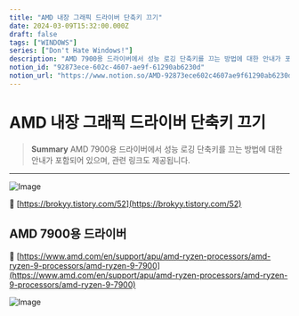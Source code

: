 ```yaml
---
title: "AMD 내장 그래픽 드라이버 단축키 끄기"
date: 2024-03-09T15:32:00.000Z
draft: false
tags: ["WINDOWS"]
series: ["Don't Hate Windows!"]
description: "AMD 7900용 드라이버에서 성능 로깅 단축키를 끄는 방법에 대한 안내가 포함되어 있으며, 관련 링크도 제공됩니다."
notion_id: "92873ece-602c-4607-ae9f-61290ab6230d"
notion_url: "https://www.notion.so/AMD-92873ece602c4607ae9f61290ab6230d"
---
```


# AMD 내장 그래픽 드라이버 단축키 끄기

> **Summary**
> AMD 7900용 드라이버에서 성능 로깅 단축키를 끄는 방법에 대한 안내가 포함되어 있으며, 관련 링크도 제공됩니다.

---

![Image](https://prod-files-secure.s3.us-west-2.amazonaws.com/09ccd4d5-876c-4bba-bbdf-cc77a0a11257/d74b5b85-7917-4e38-8852-c8ec120964f9/Untitled.png?X-Amz-Algorithm=AWS4-HMAC-SHA256&X-Amz-Content-Sha256=UNSIGNED-PAYLOAD&X-Amz-Credential=ASIAZI2LB466S7535LIG%2F20250724%2Fus-west-2%2Fs3%2Faws4_request&X-Amz-Date=20250724T101923Z&X-Amz-Expires=3600&X-Amz-Security-Token=IQoJb3JpZ2luX2VjEAIaCXVzLXdlc3QtMiJHMEUCIQChoWYnRJnLzbxWDQRUKI2n0X%2F6yqlgmmH8TAJoGyx1yAIgczi70TqDimwPehfhkcwdb%2BDQ1hN8XobO4iASAjY0V8gq%2FwMIKhAAGgw2Mzc0MjMxODM4MDUiDI6DMQBe6H8w4iWc2yrcAyhDYk4snm36SQgfIuy%2FaQIpgbPlnL1OcL6dHQYe%2F2BWeWBFPJ1mz7NzIPg0igZRD0RZA4vdDEbQgKlNJ1x1oMQzJA4siqLsAU%2F02%2F5e4MSVqsZE2wdonn8yEgeDcWLzfa8%2BXe5kzangk%2FL0tlMtPYKKb5HhdsxY%2F21%2Fv%2B%2FpGRivGW4J6U9yocMqG%2BBO8qzwmDDXnP1BPu%2Fvfn4Vnid9YvI6POwbp9qtUQfTY9Z1zwbmCdX8wjZBi6QfhS1AD7LOm%2FGhvE8DorlgAY43KAFs3T8EEtg9g3OAExPRV2xVTpFjaEtgUz7GzSS3ghR8NjlyfaXhcTLxd92c1w5B3SYEgvvNNR4aEoYf%2BfYPMGUoVbdZqYNBlz6lJUzrBgbgPijZ1M2G5m9c4JXiJMcJ3QEIoFF2VaOa%2BlQQ0jekoVH9hAYdgQvsPPCgNfxU2XYYxda2zzVgGShQ7R0r5MF6Op%2BtaNWRvrcrp4MBp95Jezf1BAqGfcdRCEgebSsh5JAK1LwfxW%2FRLSXTfHKOvtKgLwT2Eiw5uX6XpilR%2BYIKfMALAY9xmPpJJ9m7LMDMET3H4ywUNoaNfYgUwqeRTuNxdez%2FnH2C%2BKNzhBN9Hz4ibDZqHo55JMwLepR3%2F122VCPCMJb2h8QGOqUBQkmIUKjNSratJcXx1110DXzQtx5XGCBwCJGng320yueIHOVqTvKYc0KMxCpeq8mxA%2FJyEI7KeCLVsL8WQf8z%2Fi8BJLAuV6PiLHNC6y0pHDJL5RVETfXfhErC6wViIk0GI%2FnmGDJVqODU2GehtrdAF9dj%2BHoSMAx0fMBLuZHjdI1lhtay7Rm4PTyGqZpxNZz43NnC9AFI%2B5S9PrCSerlGWxSHq3Ud&X-Amz-Signature=3b2ce4d162ab211a2e149c645f7fd27209861316e53cebfe7baf7a15ffbb30e0&X-Amz-SignedHeaders=host&x-amz-checksum-mode=ENABLED&x-id=GetObject)

🔗 [https://brokyy.tistory.com/52](https://brokyy.tistory.com/52)

## AMD 7900용 드라이버

🔗 [https://www.amd.com/en/support/apu/amd-ryzen-processors/amd-ryzen-9-processors/amd-ryzen-9-7900](https://www.amd.com/en/support/apu/amd-ryzen-processors/amd-ryzen-9-processors/amd-ryzen-9-7900)

![Image](https://prod-files-secure.s3.us-west-2.amazonaws.com/09ccd4d5-876c-4bba-bbdf-cc77a0a11257/597a474d-ada4-432b-93d4-54d9c3ac1d19/Untitled.png?X-Amz-Algorithm=AWS4-HMAC-SHA256&X-Amz-Content-Sha256=UNSIGNED-PAYLOAD&X-Amz-Credential=ASIAZI2LB466S7535LIG%2F20250724%2Fus-west-2%2Fs3%2Faws4_request&X-Amz-Date=20250724T101923Z&X-Amz-Expires=3600&X-Amz-Security-Token=IQoJb3JpZ2luX2VjEAIaCXVzLXdlc3QtMiJHMEUCIQChoWYnRJnLzbxWDQRUKI2n0X%2F6yqlgmmH8TAJoGyx1yAIgczi70TqDimwPehfhkcwdb%2BDQ1hN8XobO4iASAjY0V8gq%2FwMIKhAAGgw2Mzc0MjMxODM4MDUiDI6DMQBe6H8w4iWc2yrcAyhDYk4snm36SQgfIuy%2FaQIpgbPlnL1OcL6dHQYe%2F2BWeWBFPJ1mz7NzIPg0igZRD0RZA4vdDEbQgKlNJ1x1oMQzJA4siqLsAU%2F02%2F5e4MSVqsZE2wdonn8yEgeDcWLzfa8%2BXe5kzangk%2FL0tlMtPYKKb5HhdsxY%2F21%2Fv%2B%2FpGRivGW4J6U9yocMqG%2BBO8qzwmDDXnP1BPu%2Fvfn4Vnid9YvI6POwbp9qtUQfTY9Z1zwbmCdX8wjZBi6QfhS1AD7LOm%2FGhvE8DorlgAY43KAFs3T8EEtg9g3OAExPRV2xVTpFjaEtgUz7GzSS3ghR8NjlyfaXhcTLxd92c1w5B3SYEgvvNNR4aEoYf%2BfYPMGUoVbdZqYNBlz6lJUzrBgbgPijZ1M2G5m9c4JXiJMcJ3QEIoFF2VaOa%2BlQQ0jekoVH9hAYdgQvsPPCgNfxU2XYYxda2zzVgGShQ7R0r5MF6Op%2BtaNWRvrcrp4MBp95Jezf1BAqGfcdRCEgebSsh5JAK1LwfxW%2FRLSXTfHKOvtKgLwT2Eiw5uX6XpilR%2BYIKfMALAY9xmPpJJ9m7LMDMET3H4ywUNoaNfYgUwqeRTuNxdez%2FnH2C%2BKNzhBN9Hz4ibDZqHo55JMwLepR3%2F122VCPCMJb2h8QGOqUBQkmIUKjNSratJcXx1110DXzQtx5XGCBwCJGng320yueIHOVqTvKYc0KMxCpeq8mxA%2FJyEI7KeCLVsL8WQf8z%2Fi8BJLAuV6PiLHNC6y0pHDJL5RVETfXfhErC6wViIk0GI%2FnmGDJVqODU2GehtrdAF9dj%2BHoSMAx0fMBLuZHjdI1lhtay7Rm4PTyGqZpxNZz43NnC9AFI%2B5S9PrCSerlGWxSHq3Ud&X-Amz-Signature=71413b56b2d4d034c1b44fe64b09ba1ae1ac2589be076c1231731d9f8ccf7c3d&X-Amz-SignedHeaders=host&x-amz-checksum-mode=ENABLED&x-id=GetObject)


